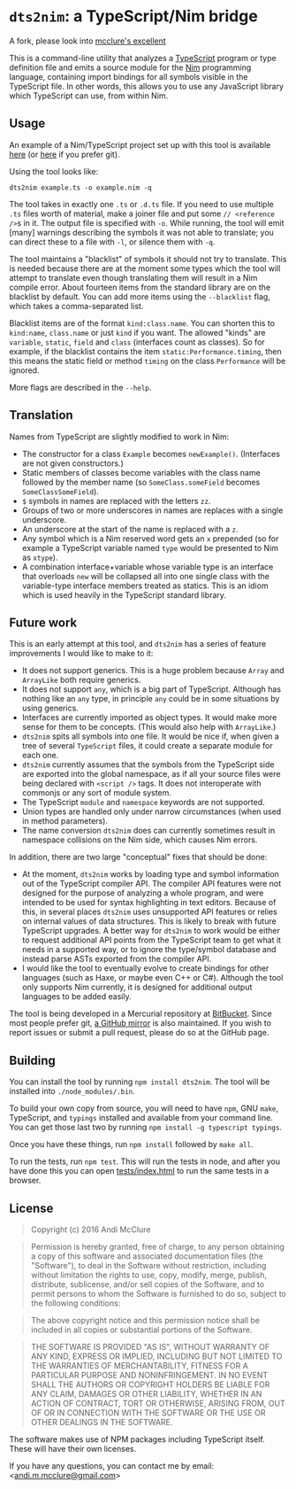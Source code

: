 # `dts2nim`: a TypeScript/Nim bridge

A fork, please look into [mcclure's excellent](https://github.com/mcclure/dts2nim)

This is a command-line utility that analyzes a [TypeScript](https://www.typescriptlang.org/) program or type definition file and emits a source module for the [Nim](http://nim-lang.org/) programming language, containing import bindings for all symbols visible in the TypeScript file. In other words, this allows you to use any JavaScript library which TypeScript can use, from within Nim.

## Usage

An example of a Nim/TypeScript project set up with this tool is available [here](https://bitbucket.org/runhello/nim-webgl-example) (or [here](https://github.com/mcclure/nim-webgl-example) if you prefer git).

Using the tool looks like:

    dts2nim example.ts -o example.nim -q

The tool takes in exactly one `.ts` or `.d.ts` file. If you need to use multiple `.ts` files worth of material, make a joiner file and put some `// <reference />`s in it. The output file is specified with `-o`. While running, the tool will emit [many] warnings describing the symbols it was not able to translate; you can direct these to a file with `-l`, or silence them with `-q`.

The tool maintains a "blacklist" of symbols it should not try to translate. This is needed because there are at the moment some types which the tool will attempt to translate even though translating them will result in a Nim compile error. About fourteen items from the standard library are on the blacklist by default. You can add more items using the `--blacklist` flag, which takes a comma-separated list.

Blacklist items are of the format `kind:class.name`. You can shorten this to `kind:name`, `class.name` or just `kind` if you want. The allowed "kinds" are `variable`, `static`, `field` and `class` (interfaces count as classes). So for example, if the blacklist contains the item `static:Performance.timing`, then this means the static field or method `timing` on the class `Performance` will be ignored.

More flags are described in the `--help`.

## Translation

Names from TypeScript are slightly modified to work in Nim:

* The constructor for a class `Example` becomes `newExample()`. (Interfaces are not given constructors.)
* Static members of classes become variables with the class name followed by the member name (so `SomeClass.someField` becomes `SomeClassSomeField`).
* `$` symbols in names are replaced with the letters `zz`.
* Groups of two or more underscores in names are replaces with a single underscore.
* An underscore at the start of the name is replaced with a `z`.
* Any symbol which is a Nim reserved word gets an `x` prepended (so for example a TypeScript variable named `type` would be presented to Nim as `xtype`).
* A combination interface+variable whose variable type is an interface that overloads `new` will be collapsed all into one single class with the variable-type interface members treated as statics. This is an idiom which is used heavily in the TypeScript standard library.

## Future work

This is an early attempt at this tool, and `dts2nim` has a series of feature improvements I would like to make to it:

* It does not support generics. This is a huge problem because `Array` and `ArrayLike` both require generics.
* It does not support `any`, which is a big part of TypeScript. Although has nothing like an `any` type, in principle `any` could be in some situations by using generics.
* Interfaces are currently imported as object types. It would make more sense for them to be concepts. (This would also help with `ArrayLike`.)
* `dts2nim` spits all symbols into one file. It would be nice if, when given a tree of several `TypeScript` files, it could create a separate module for each one.
* `dts2nim` currently assumes that the symbols from the TypeScript side are exported into the global namespace, as if all your source files were being declared with `<script />` tags. It does not interoperate with commonjs or any sort of module system.
* The TypeScript `module` and `namespace` keywords are not supported.
* Union types are handled only under narrow circumstances (when used in method parameters).
* The name conversion `dts2nim` does can currently sometimes result in namespace collisions on the Nim side, which causes Nim errors.

In addition, there are two large "conceptual" fixes that should be done:

* At the moment, `dts2nim` works by loading type and symbol information out of the TypeScript compiler API. The compiler API features were not designed for the purpose of analyzing a whole program, and were intended to be used for syntax highlighting in text editors. Because of this, in several places `dts2nim` uses unsupported API features or relies on internal values of data structures. This is likely to break with future TypeScript upgrades. A better way for `dts2nim` to work would be either to request additional API points from the TypeScript team to get what it needs in a supported way, or to ignore the type/symbol database and instead parse ASTs exported from the compiler API.
* I would like the tool to eventually evolve to create bindings for other languages (such as Haxe, or maybe even C++ or C#). Although the tool only supports Nim currently, it is designed for additional output languages to be added easily.

The tool is being developed in a Mercurial repository at [BitBucket](https://bitbucket.org/runhello/dts2nim). Since most people prefer git, [a GitHub mirror](https://github.com/mcclure/dts2nim) is also maintained. If you wish to report issues or submit a pull request, please do so at the GitHub page.

## Building

You can install the tool by running `npm install dts2nim`. The tool will be installed into `./node_modules/.bin`.

To build your own copy from source, you will need to have `npm`, GNU `make`, TypeScript, and `typings` installed and available from your command line. You can get those last two by running `npm install -g typescript typings`.

Once you have these things, run `npm install` followed by `make all`.

To run the tests, run `npm test`. This will run the tests in node, and after you have done this you can open [tests/index.html](tests/index.html) to run the same tests in a browser.

## License

> Copyright (c) 2016 Andi McClure

> Permission is hereby granted, free of charge, to any person obtaining a copy of this software and associated documentation files (the "Software"), to deal in the Software without restriction, including without limitation the rights to use, copy, modify, merge, publish, distribute, sublicense, and/or sell copies of the Software, and to permit persons to whom the Software is furnished to do so, subject to the following conditions:

> The above copyright notice and this permission notice shall be included in all copies or substantial portions of the Software.

> THE SOFTWARE IS PROVIDED "AS IS", WITHOUT WARRANTY OF ANY KIND, EXPRESS OR IMPLIED, INCLUDING BUT NOT LIMITED TO THE WARRANTIES OF MERCHANTABILITY, FITNESS FOR A PARTICULAR PURPOSE AND NONINFRINGEMENT. IN NO EVENT SHALL THE AUTHORS OR COPYRIGHT HOLDERS BE LIABLE FOR ANY CLAIM, DAMAGES OR OTHER LIABILITY, WHETHER IN AN ACTION OF CONTRACT, TORT OR OTHERWISE, ARISING FROM, OUT OF OR IN CONNECTION WITH THE SOFTWARE OR THE USE OR OTHER DEALINGS IN THE SOFTWARE.

The software makes use of NPM packages including TypeScript itself. These will have their own licenses.

If you have any questions, you can contact me by email: <<andi.m.mcclure@gmail.com>>
